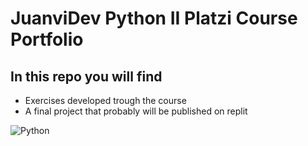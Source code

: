 # **JuanviDev Python II Platzi Course Portfolio**

## In this repo you will find

* Exercises developed trough the course
* A final project that probably will be published on replit

![Python](https://unsplash.com/es/fotos/ZIPFteu-R8k)
